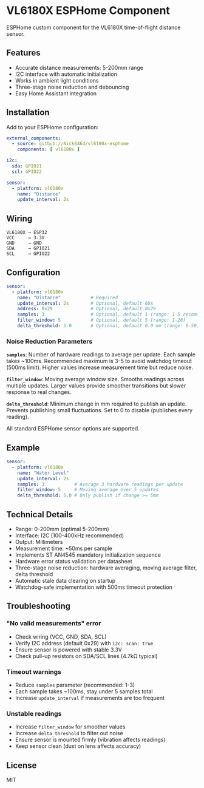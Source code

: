 # VL6180X ESPHome Component

ESPHome custom component for the VL6180X time-of-flight distance sensor.

## Features

- Accurate distance measurements: 5-200mm range
- I2C interface with automatic initialization
- Works in ambient light conditions
- Three-stage noise reduction and debouncing
- Easy Home Assistant integration

## Installation

Add to your ESPHome configuration:

```yaml
external_components:
  - source: github://Nick6464/vl6180x-esphome
    components: [ vl6180x ]

i2c:
  sda: GPIO21
  scl: GPIO22

sensor:
  - platform: vl6180x
    name: "Distance"
    update_interval: 2s
```

## Wiring

```
VL6180X → ESP32
VCC     → 3.3V
GND     → GND
SDA     → GPIO21
SCL     → GPIO22
```

## Configuration

```yaml
sensor:
  - platform: vl6180x
    name: "Distance"           # Required
    update_interval: 2s        # Optional, default 60s
    address: 0x29              # Optional, default 0x29
    samples: 3                 # Optional, default 1 (range: 1-5 recommended)
    filter_window: 5           # Optional, default 5 (range: 1-20)
    delta_threshold: 5.0       # Optional, default 0.0 mm (range: 0-50)
```

### Noise Reduction Parameters

**`samples`**: Number of hardware readings to average per update. Each sample takes ~100ms. Recommended maximum is 3-5 to avoid watchdog timeout (500ms limit). Higher values increase measurement time but reduce noise.

**`filter_window`**: Moving average window size. Smooths readings across multiple updates. Larger values provide smoother transitions but slower response to real changes.

**`delta_threshold`**: Minimum change in mm required to publish an update. Prevents publishing small fluctuations. Set to 0 to disable (publishes every reading).

All standard ESPHome sensor options are supported.

## Example

```yaml
sensor:
  - platform: vl6180x
    name: "Water Level"
    update_interval: 2s
    samples: 3           # Average 3 hardware readings per update
    filter_window: 5     # Moving average over 5 updates
    delta_threshold: 5.0 # Only publish if change >= 5mm
```

## Technical Details

- Range: 0-200mm (optimal 5-200mm)
- Interface: I2C (100-400kHz recommended)
- Output: Millimeters
- Measurement time: ~50ms per sample
- Implements ST AN4545 mandatory initialization sequence
- Hardware error status validation per datasheet
- Three-stage noise reduction: hardware averaging, moving average filter, delta threshold
- Automatic stale data clearing on startup
- Watchdog-safe implementation with 500ms timeout protection

## Troubleshooting

### "No valid measurements" error
- Check wiring (VCC, GND, SDA, SCL)
- Verify I2C address (default 0x29) with `i2c: scan: true`
- Ensure sensor is powered with stable 3.3V
- Check pull-up resistors on SDA/SCL lines (4.7kΩ typical)

### Timeout warnings
- Reduce `samples` parameter (recommended: 1-3)
- Each sample takes ~100ms, stay under 5 samples total
- Increase `update_interval` if measurements are too frequent

### Unstable readings
- Increase `filter_window` for smoother values
- Increase `delta_threshold` to filter out noise
- Ensure sensor is mounted firmly (vibration affects readings)
- Keep sensor clean (dust on lens affects accuracy)

## License

MIT

